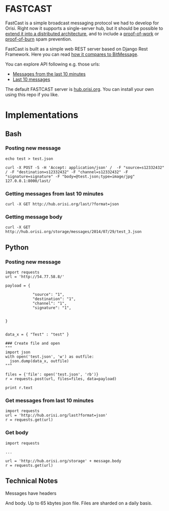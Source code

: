 # FASTCAST

FastCast is a simple broadcast messaging protocol we had to develop for Orisi. Right now it supports a single-server hub, but it should be possible to [extend it into a distributed architecture](https://github.com/orisi/fastcast/issues/1), and to include a [proof-of-work](https://en.bitcoin.it/wiki/Proof_of_work) or [proof-of-burn](https://en.bitcoin.it/wiki/Proof_of_burn) spam prevention.

FastCast is built as a simple web REST server based on Django Rest Framework. Here you can read [how it compares to BitMessage](https://github.com/orisi/fastcast/wiki/How-FastCast-compares-to-BitMessage).

You can explore API following e.g. those urls:
* [Messages from the last 10 minutes](http://hub.orisi.org/last)
* [Last 10 messages](http://hub.orisi.org?page_size=10)

The default FASTCAST server is  [hub.orisi.org](http://hub.orisi.org).
You can install your own using this repo if you like.

# Implementations

## Bash

### Posting new message
```
echo test > test.json

curl -X POST -S -H 'Accept: application/json' /  -F "source=s12332432" / -F "destination=s12332432" -F "channel=s12332432" -F "signature=signature" -F "body=@test.json;type=image/jpg" 127.0.0.1:8000/last/
```

### Getting messages from last 10 minutes

```
curl -X GET http://hub.orisi.org/last/?format=json
```

### Getting message body

```
curl -X GET http://hub.orisi.org/storage/messages/2014/07/29/test_3.json
```

## Python

### Posting new message



```
import requests
url = 'http://54.77.58.8/'

payload = {

            "source": "1",
            "destination": "1",
            "channel": "1",
            "signature": "1",


}


data_x = { "Test" : "test" }

### Create file and open
"""
import json
with open('test.json', 'w') as outfile:
  json.dump(data_x, outfile)
"""

files = {'file': open('test.json', 'rb')}
r = requests.post(url, files=files, data=payload)

print r.text
```

### Get messages from last 10 minutes

```
import requests
url = 'http://hub.orisi.org/last?format=json'
r = requests.get(url)
```

### Get body

```
import requests

...

url = 'http://hub.orisi.org/storage' + message.body
r = requests.get(url)
```


## Technical Notes

Messages have headers

And body. Up to 65 kbytes json file.
Files are sharded on a daily basis.



